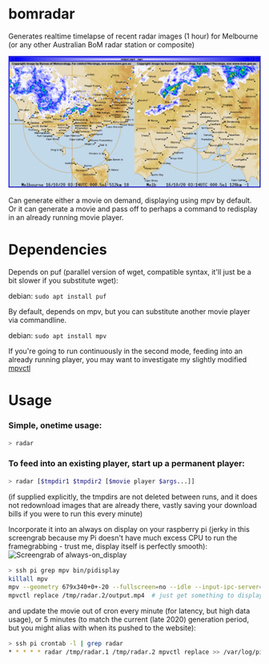 # bomradar
Generates realtime timelapse of recent radar images (1 hour) for Melbourne (or any other Australian BoM radar station or composite)

![Screengrab of the generated movie](screengrab.window.png)

Can generate either a movie on demand, displaying using mpv by
default.  Or it can generate a movie and pass off to perhaps a command
to redisplay in an already running movie player.

# Dependencies

Depends on puf (parallel version of wget, compatible syntax, it'll
just be a bit slower if you substitute wget):

debian: `sudo apt install puf`

By default, depends on mpv, but you can substitute another movie player via commandline.

debian: `sudo apt install mpv`

If you're going to run continuously in the second mode, feeding into
an already running player, you may want to investigate my slightly modified
[mpvctl](https://gist.github.com/spacelama/6f9fb28bdc8112e4b3c48986b1edb4bc)

# Usage

### Simple, onetime usage: 

```bash
> radar
```

### To feed into an existing player, start up a permanent player:

```bash
> radar [$tmpdir1 $tmpdir2 [$movie player $args...]]
```

(if supplied explicitly, the tmpdirs are not deleted between runs, and
it does not redownload images that are already there, vastly saving
your download bills if you were to run this every minute)


Incorporate it into an always on display on your raspberry pi (jerky in this screengrab because my Pi doesn't have much excess CPU to run the framegrabbing - trust me, display itself is perfectly smooth):
![Screengrab of always-on_display](screengrab.fullscreen.gif)


```bash
> ssh pi grep mpv bin/pidisplay
killall mpv
mpv --geometry 679x340+0+-20 --fullscreen=no --idle --input-ipc-server=$HOME/.mpv-socket --keep-open=yes --loop=inf --quiet &
mpvctl replace /tmp/radar.2/output.mp4  # just get something to display before other GUI elements that partially cover our movie player
```

and update the movie out of cron every minute (for latency, but high
data usage), or 5 minutes (to match the current (late 2020) generation
period, but you might alias with when its pushed to the website):

```bash
> ssh pi crontab -l | grep radar
* * * * * radar /tmp/radar.1 /tmp/radar.2 mpvctl replace >> /var/log/pidisplay.log 2>&1
```
